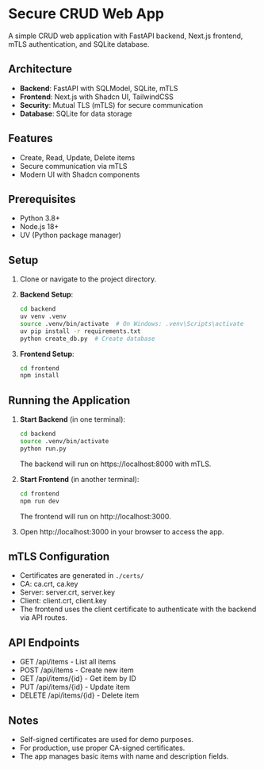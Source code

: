 # Secure CRUD Web App

A simple CRUD web application with FastAPI backend, Next.js frontend, mTLS authentication, and SQLite database.

## Architecture

- **Backend**: FastAPI with SQLModel, SQLite, mTLS
- **Frontend**: Next.js with Shadcn UI, TailwindCSS
- **Security**: Mutual TLS (mTLS) for secure communication
- **Database**: SQLite for data storage

## Features

- Create, Read, Update, Delete items
- Secure communication via mTLS
- Modern UI with Shadcn components

## Prerequisites

- Python 3.8+
- Node.js 18+
- UV (Python package manager)

## Setup

1. Clone or navigate to the project directory.

2. **Backend Setup**:
   ```bash
   cd backend
   uv venv .venv
   source .venv/bin/activate  # On Windows: .venv\Scripts\activate
   uv pip install -r requirements.txt
   python create_db.py  # Create database
   ```

3. **Frontend Setup**:
   ```bash
   cd frontend
   npm install
   ```

## Running the Application

1. **Start Backend** (in one terminal):
   ```bash
   cd backend
   source .venv/bin/activate
   python run.py
   ```
   The backend will run on https://localhost:8000 with mTLS.

2. **Start Frontend** (in another terminal):
   ```bash
   cd frontend
   npm run dev
   ```
   The frontend will run on http://localhost:3000.

3. Open http://localhost:3000 in your browser to access the app.

## mTLS Configuration

- Certificates are generated in `./certs/`
- CA: ca.crt, ca.key
- Server: server.crt, server.key
- Client: client.crt, client.key
- The frontend uses the client certificate to authenticate with the backend via API routes.

## API Endpoints

- GET /api/items - List all items
- POST /api/items - Create new item
- GET /api/items/{id} - Get item by ID
- PUT /api/items/{id} - Update item
- DELETE /api/items/{id} - Delete item

## Notes

- Self-signed certificates are used for demo purposes.
- For production, use proper CA-signed certificates.
- The app manages basic items with name and description fields.